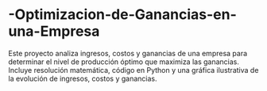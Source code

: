 # -Optimizacion-de-Ganancias-en-una-Empresa
Este proyecto analiza ingresos, costos y ganancias de una empresa para determinar el nivel de producción óptimo que maximiza las ganancias. Incluye resolución matemática, código en Python y una gráfica ilustrativa de la evolución de ingresos, costos y ganancias.
